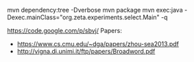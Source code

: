 mvn dependency:tree -Dverbose
mvn package
mvn exec:java -Dexec.mainClass="org.zeta.experiments.select.Main" -q

https://code.google.com/p/sbvj/
Papers:
* https://www.cs.cmu.edu/~dga/papers/zhou-sea2013.pdf
* http://vigna.di.unimi.it/ftp/papers/Broadword.pdf
